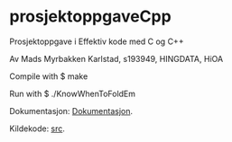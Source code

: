 # prosjektoppgaveCpp

Prosjektoppgave i Effektiv kode med C og C++

Av Mads Myrbakken Karlstad, s193949, HINGDATA, HiOA


Compile with $ make

Run with $ ./KnowWhenToFoldEm

Dokumentasjon: [Dokumentasjon](Dokumentasjon).

Kildekode: [src](src).